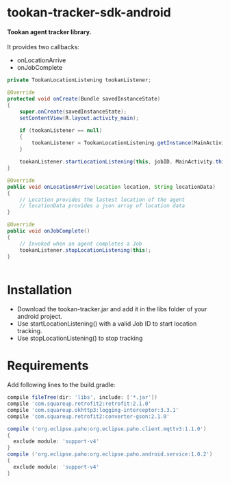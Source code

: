 # tookan-tracker-sdk-android

#### Tookan agent tracker library. ####

It provides two callbacks:

* onLocationArrive
* onJobComplete

``` Java
private TookanLocationListening tookanListener;

@Override
protected void onCreate(Bundle savedInstanceState)
{
    super.onCreate(savedInstanceState);
    setContentView(R.layout.activity_main);

    if (tookanListener == null)
    {
        tookanListener = TookanLocationListening.getInstance(MainActivity.this);  
    }

    tookanListener.startLocationListening(this, jobID, MainActivity.this);
}

@Override
public void onLocationArrive(Location location, String locationData)
{
    // Location provides the lastest location of the agent
    // locationData provides a json array of location data
}

@Override
public void onJobComplete()
{
    // Invoked when an agent completes a Job
    tookanListener.stopLocationListening(this);
}
  
  ```  
# Installation

* Download the tookan-tracker.jar and add it in the libs folder of your android project.
* Use startLocationListening() with a valid Job ID to start location tracking.
* Use stopLocationListening() to stop tracking

# Requirements

Add following lines to the build.gradle:

```Groovy
compile fileTree(dir: 'libs', include: ['*.jar'])
compile 'com.squareup.retrofit2:retrofit:2.1.0'
compile 'com.squareup.okhttp3:logging-interceptor:3.3.1'
compile 'com.squareup.retrofit2:converter-gson:2.1.0'

compile ('org.eclipse.paho:org.eclipse.paho.client.mqttv3:1.1.0')
{
  exclude module: 'support-v4'
}
compile ('org.eclipse.paho:org.eclipse.paho.android.service:1.0.2')
{
  exclude module: 'support-v4'
}

```
  
